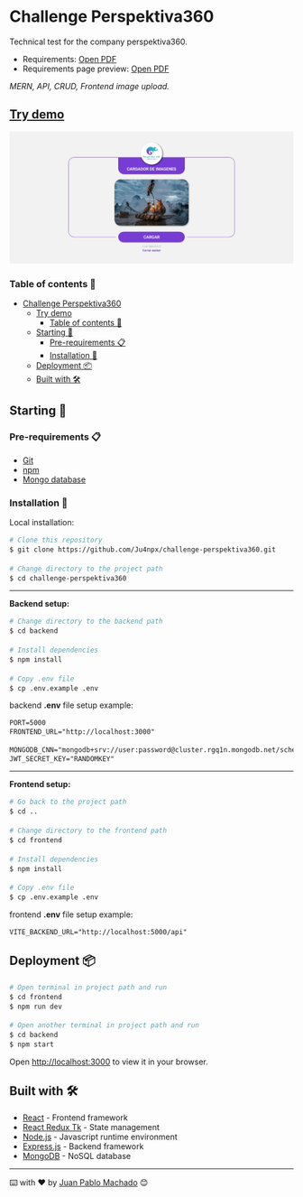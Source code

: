 # Challenge Perspektiva360

Technical test for the company perspektiva360.

* Requirements: <a href="./challenge.pdf" target="_blank">Open PDF</a>
* Requirements page preview: <a href="./requirements-preview.pdf" target="_blank">Open PDF</a>

*MERN, API, CRUD, Frontend image upload.*

## [Try demo](https://perspektiva360-challenge.herokuapp.com/)

<img src="./preview.jpeg">

### Table of contents 📃

- [Challenge Perspektiva360](#challenge-perspektiva360)
  - [Try demo](#try-demo)
    - [Table of contents 📃](#table-of-contents-)
  - [Starting 🚀](#starting-)
    - [Pre-requirements 📋](#pre-requirements-)
    - [Installation 🔧](#installation-)
  - [Deployment 📦](#deployment-)
  - [Built with 🛠️](#built-with-️)

## Starting 🚀
  
### Pre-requirements 📋

* [Git](https://git-scm.com/)
* [npm](https://www.npmjs.com/)
* [Mongo database](https://www.mongodb.com/)

### Installation 🔧

Local installation:

```bash
# Clone this repository
$ git clone https://github.com/Ju4npx/challenge-perspektiva360.git

# Change directory to the project path
$ cd challenge-perspektiva360
```

---

**Backend setup:**
```bash
# Change directory to the backend path
$ cd backend

# Install dependencies
$ npm install

# Copy .env file
$ cp .env.example .env
```

backend **.env** file setup example:

```shell
PORT=5000
FRONTEND_URL="http://localhost:3000"

MONGODB_CNN="mongodb+srv://user:password@cluster.rgq1n.mongodb.net/schema"
JWT_SECRET_KEY="RANDOMKEY"
```

---

**Frontend setup:**
```bash
# Go back to the project path
$ cd ..

# Change directory to the frontend path
$ cd frontend

# Install dependencies
$ npm install

# Copy .env file
$ cp .env.example .env
```

frontend **.env** file setup example:

```shell
VITE_BACKEND_URL="http://localhost:5000/api"
```

## Deployment 📦

```bash
# Open terminal in project path and run
$ cd frontend
$ npm run dev

# Open another terminal in project path and run
$ cd backend
$ npm start
```

Open [http://localhost:3000](http://localhost:3000) to view it in your browser.

## Built with 🛠️

* [React](https://reactjs.org/) - Frontend framework
* [React Redux Tk](https://redux-toolkit.js.org/) - State management
* [Node.js](https://nodejs.org/) - Javascript runtime environment
* [Express.js](https://expressjs.com/) - Backend framework
* [MongoDB](https://www.mongodb.com/) - NoSQL database

---
⌨️ with ❤️ by [Juan Pablo Machado](https://github.com/Ju4npx ) 😊 